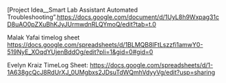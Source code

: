 [Project Idea__Smart Lab Assistant Automated Troubleshooting”.https://docs.google.com/document/d/1UyL8h9Wxpag31cD8uAO0pZXuBhKJyJUrmwdnRLQYmoQ/edit?tab=t.0

Malak Yafai timelog sheet https://docs.google.com/spreadsheets/d/1BLMQB8IFtLszzfi1amwY0-519NyE_XOqdYUjenBddOg/edit?pli=1&gid=0#gid=0


Evelyn Kraiz TimeLog Sheet: https://docs.google.com/spreadsheets/d/1-1A638gcQcJ8RdUrXJ_0UMgbxs2JDsuTdWQmhVdyyVg/edit?usp=sharing 
